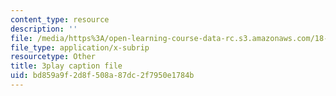 ```yaml
---
content_type: resource
description: ''
file: /media/https%3A/open-learning-course-data-rc.s3.amazonaws.com/18-06sc-linear-algebra-fall-2011/bd859a9f2d8f508a87dc2f7950e1784b_BaBoztM9Q1w.vtt
file_type: application/x-subrip
resourcetype: Other
title: 3play caption file
uid: bd859a9f-2d8f-508a-87dc-2f7950e1784b
---
```

